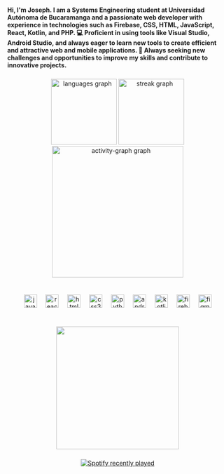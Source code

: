 <h4 align="left"> Hi, I'm Joseph. I am a Systems Engineering student at Universidad Autónoma de Bucaramanga and a passionate web developer with experience in technologies such as Firebase, CSS, HTML, JavaScript, React, Kotlin, and PHP. 💻 Proficient in using tools like Visual Studio, Android Studio, and always eager to learn new tools to create efficient and attractive web and mobile applications. 🚀 Always seeking new challenges and opportunities to improve my skills and contribute to innovative projects.   </h4>

###

<div align="center">
  <img src="https://github-readme-stats.vercel.app/api/top-langs?username=jpalomino502&locale=en&hide_title=false&layout=compact&card_width=320&langs_count=5&theme=radical&hide_border=false&order=2" height="150" alt="languages graph"  />
  <img src="https://streak-stats.demolab.com?user=jpalomino502&locale=en&mode=daily&theme=radical&hide_border=false&border_radius=5&order=3" height="150" alt="streak graph"  />
  <img src="https://github-readme-activity-graph.vercel.app/graph?username=jpalomino502&radius=16&theme=redical&area=true&order=5" height="300" alt="activity-graph graph" />
</div>

###

<br clear="both">

<div align="center">
  <img src="https://cdn.jsdelivr.net/gh/devicons/devicon/icons/javascript/javascript-original.svg" height="30" alt="javascript logo"  />
  <img width="12" />
  <img src="https://cdn.jsdelivr.net/gh/devicons/devicon/icons/react/react-original.svg" height="30" alt="react logo"  />
  <img width="12" />
  <img src="https://cdn.jsdelivr.net/gh/devicons/devicon/icons/html5/html5-original.svg" height="30" alt="html5 logo"  />
  <img width="12" />
  <img src="https://cdn.jsdelivr.net/gh/devicons/devicon/icons/css3/css3-original.svg" height="30" alt="css3 logo"  />
  <img width="12" />
  <img src="https://cdn.jsdelivr.net/gh/devicons/devicon/icons/python/python-original.svg" height="30" alt="python logo"  />
  <img width="12" />
  <img src="https://cdn.jsdelivr.net/gh/devicons/devicon/icons/androidstudio/androidstudio-original.svg" height="30" alt="androidstudio logo"  />
  <img width="12" />
  <img src="https://cdn.jsdelivr.net/gh/devicons/devicon/icons/kotlin/kotlin-original.svg" height="30" alt="kotlin logo"  />
  <img width="12" />
  <img src="https://cdn.jsdelivr.net/gh/devicons/devicon/icons/firebase/firebase-plain.svg" height="30" alt="firebase logo"  />
  <img width="12" />
  <img src="https://cdn.jsdelivr.net/gh/devicons/devicon/icons/figma/figma-original.svg" height="30" alt="figma logo"  />
</div>

###

<br clear="both">

<div align="center">
  <img height="280" src="https://www.icegif.com/wp-content/uploads/2022/07/icegif-1275.gif"  />
</div>

###

<div align="center">
  <a href="https://open.spotify.com/user/31iozmtsvqf5hqswymg3ncg2pzqy">
    <img src="https://spotify-recently-played-readme.vercel.app/api?user=31iozmtsvqf5hqswymg3ncg2pzqy&count=5&unique=true" alt="Spotify recently played"  />
  </a>
</div>

###
